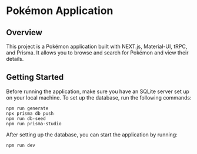 # Pokémon Application

## Overview

This project is a Pokémon application built with NEXT.js, Material-UI, tRPC, and Prisma. It allows you to browse and search for Pokémon and view their details.

## Getting Started

Before running the application, make sure you have an SQLite server set up on your local machine. To set up the database, run the following commands:

```
npm run generate
npx prisma db push
npm run db-seed
npm run prisma-studio
```

After setting up the database, you can start the application by running:

`npm run dev`
